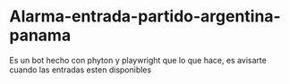 # Alarma-entrada-partido-argentina-panama
Es un bot hecho con phyton y playwright que lo que hace, es avisarte cuando las entradas esten disponibles
